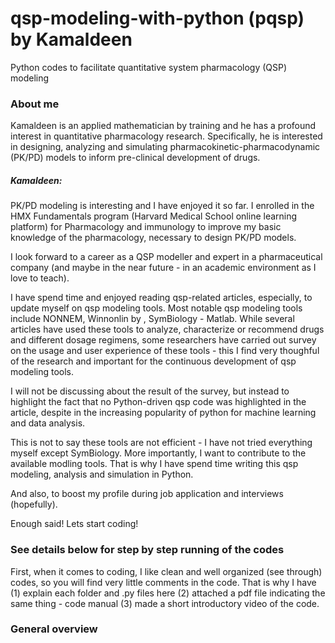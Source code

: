 # qsp-modeling-with-python (pqsp) by Kamaldeen
Python codes to facilitate quantitative system pharmacology (QSP) modeling

### About me

Kamaldeen is an applied mathematician by training and he has a profound interest in quantitative pharmacology research. Specifically, he is interested in designing, analyzing and simulating pharmacokinetic-pharmacodynamic (PK/PD) models to inform pre-clinical development of drugs.

##### Kamaldeen:
PK/PD modeling is interesting and I have enjoyed it so far. I enrolled in the HMX Fundamentals program (Harvard Medical School online learning platform) for Pharmacology and immunology to improve my basic knowledge of the pharmacology, necessary to design PK/PD models.

I look forward to a career as a QSP modeller and expert in a pharmaceutical company (and maybe in the near future - in an academic environment as I love to teach).

I have spend time and enjoyed reading qsp-related articles, especially, to update myself on qsp modeling tools. Most notable qsp modeling tools include NONNEM, Winnonlin by , SymBiology - Matlab. While several articles have used these tools to analyze, characterize or recommend drugs and different dosage regimens, some researchers have carried out survey on the usage and user experience of these tools - this I find very thoughful of the research and important for the continuous development of qsp modeling tools.

I will not be discussing about the result of the survey, but instead to highlight the fact that no Python-driven qsp code was highlighted in the article, despite in the increasing popularity of python for machine learning and data analysis.

This is not to say these tools are not efficient - I have not tried everything myself except SymBiology. More importantly, I want to contribute to the available modling tools. That is why I have spend time writing this qsp modeling, analysis and simulation in Python.

And also, to boost my profile during job application and interviews (hopefully).

Enough said! Lets start coding!


### See details below for step by step running of the codes

First, when it comes to coding, I like clean and well organized (see through) codes, so you will find very little comments in the code. That is why I have (1) explain each folder and .py files here (2) attached a pdf file indicating the same thing - code manual (3) made a short introductory video of the code.

### General overview

